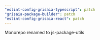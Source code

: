 ```yaml
---
"eslint-config-grisaia-typescript": patch
"grisaia-package-builder": patch
"eslint-config-grisaia-react": patch
---
```


Monorepo renamed to js-package-utils
